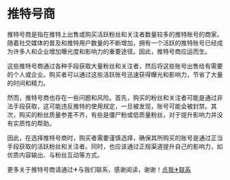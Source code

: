 # 推特号商

推特号商是指在推特上出售或购买活跃粉丝和关注者数量较多的推特账号的商家。随着社交媒体的普及和推特用户数量的不断增加，拥有一个活跃的推特账号已经成为许多人和企业增加曝光度和影响力的重要途径。因此，推特号商应运而生。

这些推特号商通过各种手段获取大量粉丝和关注者，然后将这些账号出售给有需要的个人或企业。购买者可以通过这些活跃账号迅速获得曝光和影响力，节省了大量的时间和精力。

然而，推特号商也存在一些问题和风险。首先，购买的粉丝和关注者可能是通过非法手段获取，这可能违反推特的使用规定，一旦被发现，账号可能会被封禁。其次，购买的粉丝质量参差不齐，有些是僵尸粉或低质量粉丝，对于提升影响力并没有实质性的帮助。

因此，在选择推特号商时，购买者需要谨慎选择，确保其所购买的账号是通过正当手段获取的活跃粉丝和关注者。同时，也应该通过正规渠道提升自己的影响力，如优质内容输出、与粉丝互动等方式。

更多关于推特号商请通过✈与我们联系，感谢阅读，谢谢！[点我✈联系](https://gg.k02.cc)